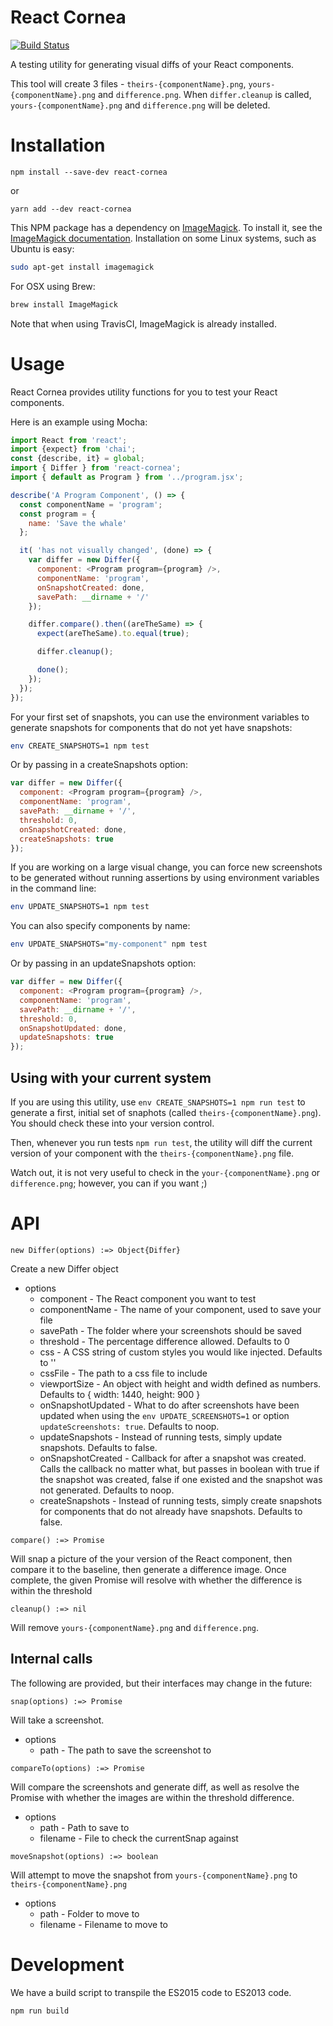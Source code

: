 React Cornea
============

[![Build Status](https://travis-ci.org/gios-asu/react-cornea.svg?branch=develop)](https://travis-ci.org/gios-asu/react-cornea)

A testing utility for generating visual diffs of your React components.

This tool will create 3 files - `theirs-{componentName}.png`, `yours-{componentName}.png` and `difference.png`. When `differ.cleanup` is called, `yours-{componentName}.png` and `difference.png` will be deleted.

# Installation

```
npm install --save-dev react-cornea
```
or
```
yarn add --dev react-cornea
```

This NPM package has a dependency on [ImageMagick](http://www.imagemagick.org/). To install it, see the [ImageMagick documentation](http://www.imagemagick.org/script/binary-releases.php). Installation on some Linux systems, such as Ubuntu is easy:

```sh
sudo apt-get install imagemagick
```

For OSX using Brew:

```sh
brew install ImageMagick
```

Note that when using TravisCI, ImageMagick is already installed.

# Usage

React Cornea provides utility functions for you to test your React components.

Here is an example using Mocha:

```js
import React from 'react';
import {expect} from 'chai';
const {describe, it} = global;
import { Differ } from 'react-cornea';
import { default as Program } from '../program.jsx';

describe('A Program Component', () => {
  const componentName = 'program';
  const program = {
    name: 'Save the whale'
  };

  it( 'has not visually changed', (done) => {
    var differ = new Differ({
      component: <Program program={program} />,
      componentName: 'program',
      onSnapshotCreated: done,
      savePath: __dirname + '/'
    });

    differ.compare().then((areTheSame) => {
      expect(areTheSame).to.equal(true);

      differ.cleanup();

      done();
    });
  });
});

```

For your first set of snapshots, you can use the environment variables to generate snapshots for components that do not yet have snapshots:

```sh
env CREATE_SNAPSHOTS=1 npm test
```

Or by passing in a createSnapshots option:

```js
var differ = new Differ({
  component: <Program program={program} />,
  componentName: 'program',
  savePath: __dirname + '/',
  threshold: 0,
  onSnapshotCreated: done,
  createSnapshots: true
});
```

If you are working on a large visual change, you can force new screenshots to be generated without running assertions by using environment variables in the command line:

```sh
env UPDATE_SNAPSHOTS=1 npm test
```

You can also specify components by name:

```sh
env UPDATE_SNAPSHOTS="my-component" npm test
```

Or by passing in an updateSnapshots option:

```js
var differ = new Differ({
  component: <Program program={program} />,
  componentName: 'program',
  savePath: __dirname + '/',
  threshold: 0,
  onSnapshotUpdated: done,
  updateSnapshots: true
});
```

## Using with your current system

If you are using this utility, use `env CREATE_SNAPSHOTS=1 npm run test` to generate a first, initial set of snaphots (called `theirs-{componentName}.png`). You should check these into your version control.

Then, whenever you run tests `npm run test`, the utility will diff the current version of your component with the `theirs-{componentName}.png` file.

Watch out, it is not very useful to check in the `your-{componentName}.png` or `difference.png`; however, you can if you want ;)

# API

```
new Differ(options) :=> Object{Differ}
```

Create a new Differ object

- options
    - component - The React component you want to test
    - componentName - The name of your component, used to save your file
    - savePath - The folder where your screenshots should be saved
    - threshold - The percentage difference allowed. Defaults to 0
    - css - A CSS string of custom styles you would like injected. Defaults to ''
    - cssFile - The path to a css file to include
    - viewportSize - An object with height and width defined as numbers. Defaults to { width: 1440, height: 900 }
    - onSnapshotUpdated - What to do after screenshots have been updated when using the `env UPDATE_SCREENSHOTS=1` or option `updateScreenshots: true`. Defaults to noop.
    - updateSnapshots - Instead of running tests, simply update snapshots. Defaults to false.
    - onSnapshotCreated - Callback for after a snapshot was created. Calls the callback no matter what, but passes in boolean with true if the snapshot was created, false if one existed and the snapshot was not generated. Defaults to noop.
    - createSnapshots - Instead of running tests, simply create snapshots for components that do not already have snapshots. Defaults to false.


```
compare() :=> Promise
```

Will snap a picture of the your version of the React component, then compare it to the baseline, then generate a difference image. Once complete, the given
Promise will resolve with whether the difference is within the threshold

```
cleanup() :=> nil
```

Will remove `yours-{componentName}.png` and `difference.png`.

## Internal calls

The following are provided, but their interfaces may change in the future:

```
snap(options) :=> Promise
```

Will take a screenshot.

- options
    - path - The path to save the screenshot to


```
compareTo(options) :=> Promise
```

Will compare the screenshots and generate diff, as well as resolve the Promise with whether the images are within the threshold difference.

- options
    - path - Path to save to
    - filename - File to check the currentSnap against

```
moveSnapshot(options) :=> boolean
```

Will attempt to move the snapshot from `yours-{componentName}.png` to `theirs-{componentName}.png`

- options
    - path - Folder to move to
    - filename - Filename to move to


# Development

We have a build script to transpile the ES2015 code to ES2013 code.

```sh
npm run build
```
